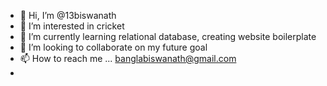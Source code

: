 - 👋 Hi, I’m @13biswanath
- 👀 I’m interested in cricket
- 🌱 I’m currently learning relational database, creating website boilerplate
- 💞️ I’m looking to collaborate on my future goal
- 📫 How to reach me ... banglabiswanath@gmail.com
- 

<!---
13biswanath/13biswanath is a ✨ special ✨ repository because its `README.md` (this file) appears on your GitHub profile.
You can click the Preview link to take a look at your changes.
--->

